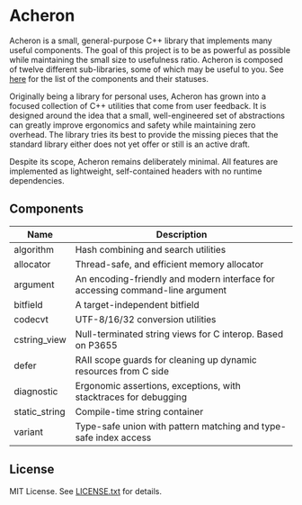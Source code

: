 # Acheron

Acheron is a small, general-purpose C++ library that implements many useful components. The goal
of this project is to be as powerful as possible while maintaining the small size to usefulness
ratio. Acheron is composed of twelve different sub-libraries, some of which may be useful to you. See
[here](#components) for the list of the components and their statuses.

Originally being a library for personal uses, Acheron has grown into a focused collection of C++
utilities that come from user feedback. It is designed around the idea that a small, well-engineered
set of abstractions can greatly improve ergonomics and safety while maintaining zero overhead. The 
library tries its best to provide the missing pieces that the standard library either does not yet offer 
or still is an active draft. 

Despite its scope, Acheron remains deliberately minimal. All features are implemented as lightweight, 
self-contained headers with no runtime dependencies.

## Components

| Name          | Description                                                                   |
|---------------|-------------------------------------------------------------------------------|
| algorithm     | Hash combining and search utilities                                           |
| allocator     | Thread-safe, and efficient memory allocator                                   |
| argument      | An encoding-friendly and modern interface for accessing command-line argument |
| bitfield      | A target-independent bitfield                                                 |
| codecvt       | UTF-8/16/32 conversion utilities                                              |
| cstring_view  | Null-terminated string views for C interop. Based on P3655                    |
| defer         | RAII scope guards for cleaning up dynamic resources from C side               |
| diagnostic    | Ergonomic assertions, exceptions, with stacktraces for debugging              |
| static_string | Compile-time string container                                                 |
| variant       | Type-safe union with pattern matching and type-safe index access              |

## License

MIT License. See [LICENSE.txt](LICENSE.txt) for details.
